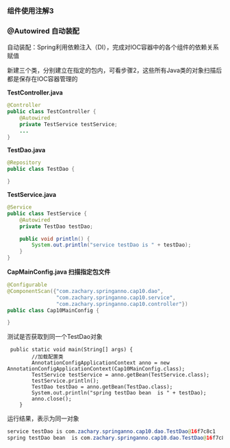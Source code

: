 ### 组件使用注解3

### @Autowired 自动装配

自动装配：Spring利用依赖注入（DI），完成对IOC容器中的各个组件的依赖关系赋值

新建三个类，分别建立在指定的包内，可看步骤2，这些所有Java类的对象扫描后都是保存在IOC容器管理的

**TestController.java**

```java
@Controller
public class TestController {
    @Autowired
    private TestService testService;
    ...
}
```

**TestDao.java**

```java
@Repository
public class TestDao {

}
```

**TestService.java**

```java
@Service
public class TestService {
    @Autowired
    private TestDao testDao;

    public void println() {
        System.out.println("service testDao is " + testDao);
    }
}
```

**CapMainConfig.java 扫描指定包文件**

```java
@Configurable
@ComponentScan({"com.zachary.springanno.cap10.dao", 
                "com.zachary.springanno.cap10.service", 
                "com.zachary.springanno.cap10.controller"})
public class Cap10MainConfig {

}
```

测试是否获取到同一个TestDao对象

```
 public static void main(String[] args) {
        //加载配置类
        AnnotationConfigApplicationContext anno = new AnnotationConfigApplicationContext(Cap10MainConfig.class);
        TestService testService = anno.getBean(TestService.class);
        testService.println();
        TestDao testDao = anno.getBean(TestDao.class);
        System.out.println("spring testDao bean  is " + testDao);
        anno.close();
    }
```

运行结果，表示为同一对象

```java
service testDao is com.zachary.springanno.cap10.dao.TestDao@16f7c8c1
spring testDao bean  is com.zachary.springanno.cap10.dao.TestDao@16f7c8c1
```



